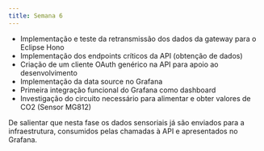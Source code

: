 ```yaml
---
title: Semana 6
---
```


- Implementação e teste da retransmissão dos dados da gateway para o Eclipse Hono
- Implementação dos endpoints críticos da API (obtenção de dados)
- Criação de um cliente OAuth genérico na API para apoio ao desenvolvimento
- Implementação da data source no Grafana
- Primeira integração funcional do Grafana como dashboard
- Investigação do circuito necessário para alimentar e obter valores de CO2 (Sensor MG812)

De salientar que nesta fase os dados sensoriais já são enviados para a infraestrutura, consumidos pelas chamadas à API e apresentados no Grafana.